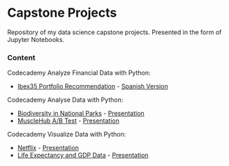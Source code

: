 # Capstone Projects

Repository of my data science capstone projects. Presented in the form of Jupyter Notebooks.

### Content


Codecademy Analyze Financial Data with Python:
- [Ibex35 Portfolio Recommendation](https://github.com/sgarciapuga/capstone_projects/blob/master/Analyze_Financial_Data/Ibex35_Capstone_Project.ipynb) - [Spanish Version](https://github.com/sgarciapuga/capstone_projects/blob/master/Analyze_Financial_Data/Ibex35_Capstone_Project_spanish.ipynb)

Codecademy Analyse Data with Python:
- [Biodiversity in National Parks](https://github.com/sgarciapuga/capstone_projects/blob/master/Analyze_Data_with_Python/biodiversity.ipynb) - [Presentation](https://github.com/sgarciapuga/capstone_projects/blob/master/Analyze_Data_with_Python/Biodiversity.pdf)
- [MuscleHub A/B Test](https://github.com/sgarciapuga/capstone_projects/blob/master/Analyze_Data_with_Python/musclehub.ipynb) - [Presentation](https://github.com/sgarciapuga/capstone_projects/blob/master/Analyze_Data_with_Python/MuscleHub%20AB%20Test.pdf)

Codecademy Visualize Data with Python:
- [Netflix](https://github.com/sgarciapuga/capstone_projects/blob/master/Visualize_Data_with_Python/netflix_visualizations.ipynb) - [Presentation](https://github.com/sgarciapuga/capstone_projects/blob/master/Visualize_Data_with_Python/Netflix.pdf)
- [Life Expectancy and GDP Data](https://github.com/sgarciapuga/capstone_projects/blob/master/Visualize_Data_with_Python/life_expectancy_gdp.ipynb) - [Presentation](https://www.linkedin.com/pulse/life-expectancy-gdp-sergio-garcia-puga)